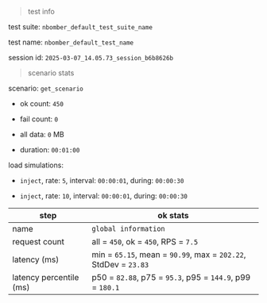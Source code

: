 > test info



test suite: `nbomber_default_test_suite_name`

test name: `nbomber_default_test_name`

session id: `2025-03-07_14.05.73_session_b6b8626b`

> scenario stats



scenario: `get_scenario`

  - ok count: `450`

  - fail count: `0`

  - all data: `0` MB

  - duration: `00:01:00`

load simulations:

  - `inject`, rate: `5`, interval: `00:00:01`, during: `00:00:30`

  - `inject`, rate: `10`, interval: `00:00:01`, during: `00:00:30`

|step|ok stats|
|---|---|
|name|`global information`|
|request count|all = `450`, ok = `450`, RPS = `7.5`|
|latency (ms)|min = `65.15`, mean = `90.99`, max = `202.22`, StdDev = `23.83`|
|latency percentile (ms)|p50 = `82.88`, p75 = `95.3`, p95 = `144.9`, p99 = `180.1`|




